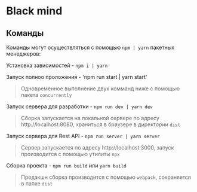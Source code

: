 # Black mind

## Команды

Команды могут осуществляться с помощью `npm | yarn` пакетных менеджеров:

Установка зависимостей - `npm i | yarn`

Запуск полноо проложения - 'npm run start | yarn start'

> Одновременное выполнение двух комманд ниже с помощью пакета `concurrently`

Запуск сервера для разработки - `npm run dev | yarn dev`

> Сборка запускается на локальной сервере по адресу http://localhost:8080, храниться в браузере в директории `dist`

Запуск сервера для Rest API - `npm run server | yarn server`

> Сервер запускается по адресу http://localhost:3000, запуск производится с помощью утилиты `npx` 

Сборка проекта - `npm run build` или `yarn build`

> Продакшн сборка производится с помощью `webpack`, сохраняется в папке `dist`

